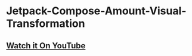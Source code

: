 # Jetpack-Compose-Amount-Visual-Transformation

## [Watch it On YouTube](https://youtu.be/QPwqGkZi8-0)
